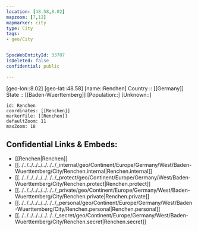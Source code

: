 ```yaml
---
location: [48.58,8.02] 
mapzoom: [7,12] 
mapmarker: city 
type: City
tags:
- geo/City


SpocWebEntityId: 33707
isDeleted: false
confidential: public

---
```

[geo-lon::8.02] 
[geo-lat::48.58] 
[name::Renchen] 
Country :: [[Germany]]  
State :: [[Baden-Wuerttemberg]] 
[Population::] 
[Unknown::] 


```leaflet
id: Renchen
coordinates: [[Renchen]] 
markerFile: [[Renchen]] 
defaultZoom: 11 
maxZoom: 18
```


## Confidential Links & Embeds: 
- [[Renchen|Renchen]]  
- [[../../../../../../../../_internal/geo/Continent/Europe/Germany/West/Baden-Wuerttemberg/City/Renchen.internal|Renchen.internal]] 
- [[../../../../../../../../_protect/geo/Continent/Europe/Germany/West/Baden-Wuerttemberg/City/Renchen.protect|Renchen.protect]] 
- [[../../../../../../../../_private/geo/Continent/Europe/Germany/West/Baden-Wuerttemberg/City/Renchen.private|Renchen.private]] 
- [[../../../../../../../../_personal/geo/Continent/Europe/Germany/West/Baden-Wuerttemberg/City/Renchen.personal|Renchen.personal]] 
- [[../../../../../../../../_secret/geo/Continent/Europe/Germany/West/Baden-Wuerttemberg/City/Renchen.secret|Renchen.secret]] 
